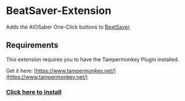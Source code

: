 # BeatSaver-Extension

Adds the AIOSaber One-Click buttons to [BeatSaver](https://beatsaver.com).

## Requirements

This extension requires you to have the Tampermonkey Plugin installed.

Get it here: [https://www.tampermonkey.net/](https://www.tampermonkey.net/)

### [Click here to install](https://github.com/AIOSaber/BeatSaver-Extension/raw/main/beatsaver.user.js)
